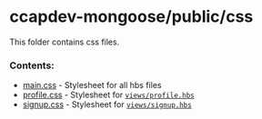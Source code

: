 # ccapdev-mongoose/public/css

This folder contains css files.

### Contents:
- [main.css](https://github.com/arvention/ccapdev-mongoose/blob/master/public/css/main.css) - Stylesheet for all hbs files
- [profile.css](https://github.com/arvention/ccapdev-mongoose/blob/master/public/css/profile.css) - Stylesheet for [`views/profile.hbs`](https://github.com/arvention/ccapdev-mongoose/blob/master/views/profile.hbs)
- [signup.css](https://github.com/arvention/ccapdev-mongoose/blob/master/public/css/signup.css) - Stylesheet for [`views/signup.hbs`](https://github.com/arvention/ccapdev-mongoose/blob/master/views/signup.hbs)
